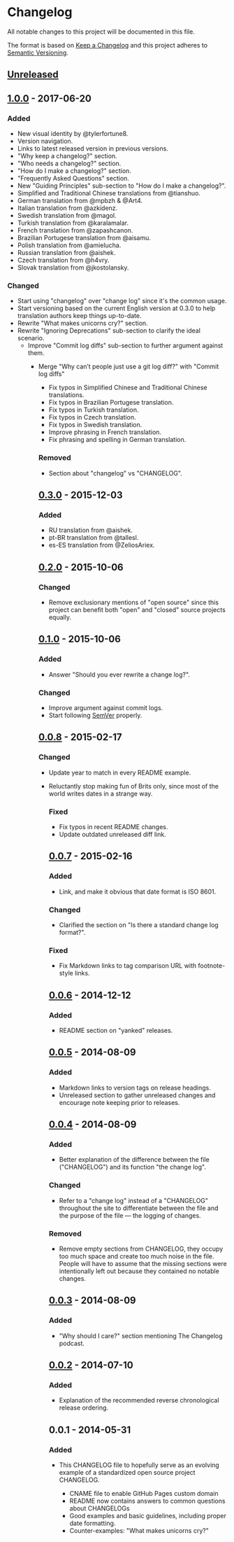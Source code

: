 # Changelog

All notable changes to this project will be documented in this file.

The format is based on [Keep a Changelog](http://keepachangelog.com/en/1.0.0/)
and this project adheres to [Semantic Versioning](http://semver.org/spec/v2.0.0.html).

## [Unreleased]

## [1.0.0] - 2017-06-20
### Added
- New visual identity by @tylerfortune8.
- Version navigation.
- Links to latest released version in previous versions.
- "Why keep a changelog?" section.
- "Who needs a changelog?" section.
- "How do I make a changelog?" section.
- "Frequently Asked Questions" section.
- New "Guiding Principles" sub-section to "How do I make a changelog?".
- Simplified and Traditional Chinese translations from @tianshuo.
- German translation from @mpbzh & @Art4.
- Italian translation from @azkidenz.
- Swedish translation from @magol.
- Turkish translation from @karalamalar.
- French translation from @zapashcanon.
- Brazilian Portugese translation from @aisamu.
- Polish translation from @amielucha.
- Russian translation from @aishek.
- Czech translation from @h4vry.
- Slovak translation from @jkostolansky.

### Changed
- Start using "changelog" over "change log" since it's the common usage.
- Start versioning based on the current English version at 0.3.0 to help
translation authors keep things up-to-date.
- Rewrite "What makes unicorns cry?" section.
- Rewrite "Ignoring Deprecations" sub-section to clarify the ideal
  scenario.
  - Improve "Commit log diffs" sub-section to further argument against
    them.
    - Merge "Why can’t people just use a git log diff?" with "Commit log
      diffs"
      - Fix typos in Simplified Chinese and Traditional Chinese translations.
      - Fix typos in Brazilian Portugese translation.
      - Fix typos in Turkish translation.
      - Fix typos in Czech translation.
      - Fix typos in Swedish translation.
      - Improve phrasing in French translation.
      - Fix phrasing and spelling in German translation.

      ### Removed
      - Section about "changelog" vs "CHANGELOG".

      ## [0.3.0] - 2015-12-03
      ### Added
      - RU translation from @aishek.
      - pt-BR translation from @tallesl.
      - es-ES translation from @ZeliosAriex.

      ## [0.2.0] - 2015-10-06
      ### Changed
      - Remove exclusionary mentions of "open source" since this project can
      benefit both "open" and "closed" source projects equally.

      ## [0.1.0] - 2015-10-06
      ### Added
      - Answer "Should you ever rewrite a change log?".

      ### Changed
      - Improve argument against commit logs.
      - Start following [SemVer](http://semver.org) properly.

      ## [0.0.8] - 2015-02-17
      ### Changed
      - Update year to match in every README example.
      - Reluctantly stop making fun of Brits only, since most of the world
        writes dates in a strange way.

        ### Fixed
        - Fix typos in recent README changes.
        - Update outdated unreleased diff link.

        ## [0.0.7] - 2015-02-16
        ### Added
        - Link, and make it obvious that date format is ISO 8601.

        ### Changed
        - Clarified the section on "Is there a standard change log format?".

        ### Fixed
        - Fix Markdown links to tag comparison URL with footnote-style links.

        ## [0.0.6] - 2014-12-12
        ### Added
        - README section on "yanked" releases.

        ## [0.0.5] - 2014-08-09
        ### Added
        - Markdown links to version tags on release headings.
        - Unreleased section to gather unreleased changes and encourage note
        keeping prior to releases.

        ## [0.0.4] - 2014-08-09
        ### Added
        - Better explanation of the difference between the file ("CHANGELOG")
        and its function "the change log".

        ### Changed
        - Refer to a "change log" instead of a "CHANGELOG" throughout the site
        to differentiate between the file and the purpose of the file — the
        logging of changes.

        ### Removed
        - Remove empty sections from CHANGELOG, they occupy too much space and
        create too much noise in the file. People will have to assume that the
        missing sections were intentionally left out because they contained no
        notable changes.

        ## [0.0.3] - 2014-08-09
        ### Added
        - "Why should I care?" section mentioning The Changelog podcast.

        ## [0.0.2] - 2014-07-10
        ### Added
        - Explanation of the recommended reverse chronological release ordering.

        ## 0.0.1 - 2014-05-31
        ### Added
        - This CHANGELOG file to hopefully serve as an evolving example of a
          standardized open source project CHANGELOG.
          - CNAME file to enable GitHub Pages custom domain
          - README now contains answers to common questions about CHANGELOGs
          - Good examples and basic guidelines, including proper date formatting.
          - Counter-examples: "What makes unicorns cry?"

          [Unreleased]: https://github.com/olivierlacan/keep-a-changelog/compare/v1.0.0...HEAD
          [1.0.0]: https://github.com/olivierlacan/keep-a-changelog/compare/v0.3.0...v1.0.0
          [0.3.0]: https://github.com/olivierlacan/keep-a-changelog/compare/v0.2.0...v0.3.0
          [0.2.0]: https://github.com/olivierlacan/keep-a-changelog/compare/v0.1.0...v0.2.0
          [0.1.0]: https://github.com/olivierlacan/keep-a-changelog/compare/v0.0.8...v0.1.0
          [0.0.8]: https://github.com/olivierlacan/keep-a-changelog/compare/v0.0.7...v0.0.8
          [0.0.7]: https://github.com/olivierlacan/keep-a-changelog/compare/v0.0.6...v0.0.7
          [0.0.6]: https://github.com/olivierlacan/keep-a-changelog/compare/v0.0.5...v0.0.6
          [0.0.5]: https://github.com/olivierlacan/keep-a-changelog/compare/v0.0.4...v0.0.5
          [0.0.4]: https://github.com/olivierlacan/keep-a-changelog/compare/v0.0.3...v0.0.4
          [0.0.3]: https://github.com/olivierlacan/keep-a-changelog/compare/v0.0.2...v0.0.3
          [0.0.2]: https://github.com/olivierlacan/keep-a-changelog/compare/v0.0.1...v0.0.2


